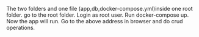The two folders and one file (app,db,docker-compose.yml)inside one root folder. go to the root folder. Login as root user. Run docker-compose up. Now the app will run. Go to the above address in browser and do crud operations. 
